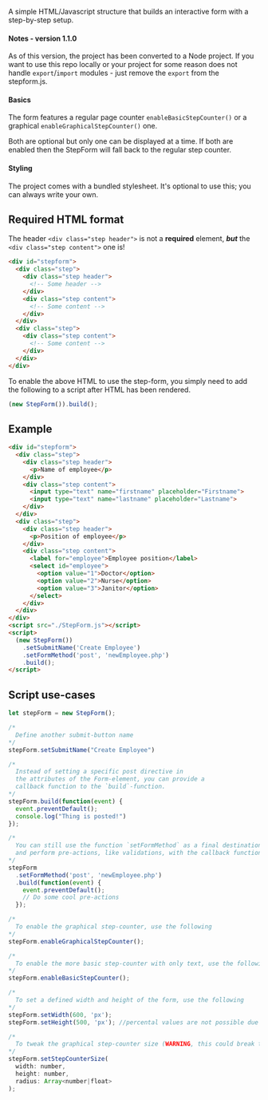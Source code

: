 A simple HTML/Javascript structure that builds an interactive form with a step-by-step setup.

#### Notes - version 1.1.0
As of this version, the project has been converted to a Node project.
If you want to use this repo locally or your project for some reason does not handle `export`/`import` modules - just remove the `export` from the stepform.js.

#### Basics
The form features a regular page counter `enableBasicStepCounter()` or a graphical `enableGraphicalStepCounter()` one.

Both are optional but only one can be displayed at a time. If both are enabled then the StepForm will fall back to the regular step counter.

#### Styling
The project comes with a bundled stylesheet. It's optional to use this; you can always write your own.

## Required HTML format
The header `<div class="step header">` is not a **required** element, _**but**_ the `<div class="step content">` one is!

```html
<div id="stepform">
  <div class="step">
    <div class="step header">
      <!-- Some header -->
    </div>
    <div class="step content">
      <!-- Some content -->
    </div>
  </div>
  <div class="step">
    <div class="step content">
      <!-- Some content -->
    </div>
  </div>
</div>
```

To enable the above HTML to use the step-form, you simply need to add the following to a script after HTML has been rendered.
```javascript
(new StepForm()).build();
```

## Example
```html
<div id="stepform">
  <div class="step">
    <div class="step header">
      <p>Name of employee</p>
    </div>
    <div class="step content">
      <input type="text" name="firstname" placeholder="Firstname">
      <input type="text" name="lastname" placeholder="Lastname">
    </div>
  </div>
  <div class="step">
    <div class="step header">
      <p>Position of employee</p>
    </div>
    <div class="step content">
      <label for="employee">Employee position</label>
      <select id="employee">
        <option value="1">Doctor</option>
        <option value="2">Nurse</option>
        <option value="3">Janitor</option>
      </select>
    </div>
  </div>
</div>
<script src="./StepForm.js"></script>
<script>
  (new StepForm())
    .setSubmitName('Create Employee')
    .setFormMethod('post', 'newEmployee.php')
    .build();
</script>
```

## Script use-cases
```javascript
let stepForm = new StepForm();

/*
  Define another submit-button name
*/
stepForm.setSubmitName("Create Employee")

/*
  Instead of setting a specific post directive in
  the attributes of the Form-element, you can provide a
  callback function to the `build`-function.
*/
stepForm.build(function(event) {
  event.preventDefault();
  console.log("Thing is posted!")
});

/*
  You can still use the function `setFormMethod` as a final destination,
  and perform pre-actions, like validations, with the callback function.
*/
stepForm
  .setFormMethod('post', 'newEmployee.php')
  .build(function(event) {
    event.preventDefault();
    // Do some cool pre-actions
  });

/*
  To enable the graphical step-counter, use the following
*/
stepForm.enableGraphicalStepCounter();

/*
  To enable the more basic step-counter with only text, use the following
*/
stepForm.enableBasicStepCounter();

/*
  To set a defined width and height of the form, use the following
*/
stepForm.setWidth(600, 'px');
stepForm.setHeight(500, 'px'); //percental values are not possible due to breaking flow

/*
  To tweak the graphical step-counter size (WARNING, this could break things), use the following
*/
stepForm.setStepCounterSize(
  width: number,
  height: number,
  radius: Array<number|float>
);

```
